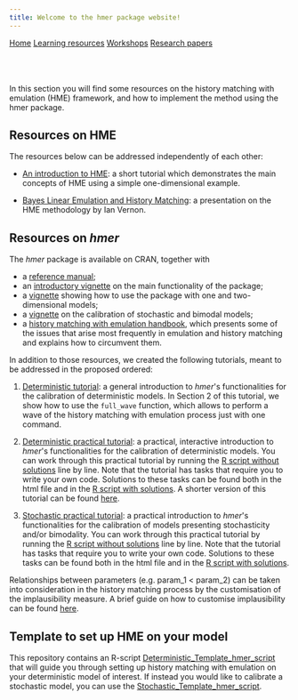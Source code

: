 ```yaml
---
title: Welcome to the hmer package website!
---
```


<div class="navbar">
  <a href="index.html">Home</a>
  <a href="learning_resources.html"  class="active">Learning resources</a>
  <a href="24may2022workshop.html">Workshops</a>
  <a href="papers.html">Research papers</a>
</div>

<br>

<br>

<br>

In this section you will find some resources on the history matching with emulation (HME) framework, and how to implement the method using the hmer package.

## Resources on HME 

The resources below can be addressed independently of each other:

- [An introduction to HME](https://danny-sc.github.io/Tutorial_1/): a short tutorial which demonstrates the main concepts of HME using a simple one-dimensional example.

- [Bayes Linear Emulation and History Matching](https://www.youtube.com/watch?v=54G_aYHGdAk): a presentation on the HME methodology by Ian Vernon.

## Resources on _hmer_ 

The _hmer_ package is available on CRAN, together with 
- a [reference manual](https://cran.r-project.org/web/packages/hmer/hmer.pdf);
- an [introductory vignette](https://cran.r-project.org/web/packages/hmer/vignettes/demonstrating-the-hmer-package.html) on the main functionality of the package;
- a [vignette](https://cran.r-project.org/web/packages/hmer/vignettes/low-dimensional-examples.html) showing how to use the package with one and two-dimensional models;
- a [vignette](https://cran.r-project.org/web/packages/hmer/vignettes/stochasticandbimodalemulation.html) on the calibration of stochastic and bimodal models;
- a [history matching with emulation handbook](https://cran.r-project.org/web/packages/hmer/vignettes/emulationhandbook.html), which presents some of the issues that arise most frequently in emulation and history matching and explains how to circumvent them.

In addition to those resources, we created the following tutorials, meant to be addressed in the proposed ordered:

1. [Deterministic tutorial](https://danny-sc.github.io/Tutorial_2/): a general introduction to _hmer_'s functionalities for the calibration of deterministic models. In Section 2 of this tutorial, we show how to use the `full_wave` function, which allows to perform a wave of the history matching with emulation process just with one command.

2. [Deterministic practical tutorial](https://danny-sc.github.io/determ_workshop/): a practical, interactive introduction to _hmer_'s functionalities for the calibration of deterministic models. You can work through this practical tutorial by running the [R script without solutions](https://github.com/hmer-package/website/blob/gh-pages/determ_workshop_code_without_sols.R) line by line. Note that the tutorial has tasks that require you to write your own code. Solutions to these tasks can be found both in the html file and in the [R script with solutions](https://github.com/hmer-package/website/blob/gh-pages/determ_workshop_code_with_sols.R). A shorter version of this tutorial can be found [here](https://danny-sc.github.io/short_tutorial_hmer/intro.html).

3. [Stochastic practical tutorial](https://danny-sc.github.io/stoch_workshop/index.html): a practical introduction to _hmer_'s functionalities for the calibration of models presenting stochasticity and/or bimodality. You can work through this practical tutorial by running the [R script without solutions](https://github.com/hmer-package/website/blob/gh-pages/stoch_workshop_code_with_sols.R) line by line. Note that the tutorial has tasks that require you to write your own code. Solutions to these tasks can be found both in the html file and in the [R script with solutions](https://github.com/hmer-package/website/blob/gh-pages/stoch_workshop_code_without_sols.R).

Relationships between parameters (e.g. param_1 < param_2) can be taken into consideration in the history matching process by the customisation of the implausibility measure. A brief guide on how to customise implausibility can be found [here](https://danny-sc.github.io/hmer_custom_implausibility/index.html).

## Template to set up HME on your model 
This repository contains an R-script [Deterministic_Template_hmer_script](https://raw.githubusercontent.com/hmer-package/website/gh-pages/Template_hmer_script.R) that will guide you through setting up history matching with emulation on your deterministic model of interest. If instead you would like to calibrate a stochastic model, you can use the [Stochastic_Template_hmer_script](https://raw.githubusercontent.com/hmer-package/website/gh-pages/Stochastic_Template_hmer_script).

